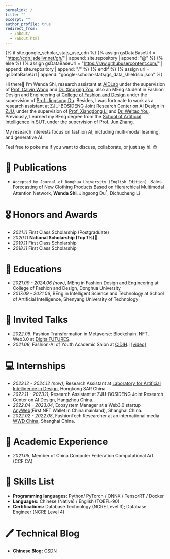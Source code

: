 ```yaml
---
permalink: /
title: ""
excerpt: ""
author_profile: true
redirect_from: 
  - /about/
  - /about.html
---
```


{% if site.google_scholar_stats_use_cdn %}
{% assign gsDataBaseUrl = "https://cdn.jsdelivr.net/gh/" | append: site.repository | append: "@" %}
{% else %}
{% assign gsDataBaseUrl = "https://raw.githubusercontent.com/" | append: site.repository | append: "/" %}
{% endif %}
{% assign url = gsDataBaseUrl | append: "google-scholar-stats/gs_data_shieldsio.json" %}

<span class='anchor' id='about-me'></span>

Hi there👋 I’m Wenda Shi, research assistant at [AiDLab](https://www.aidlab.hk/en/) under the supervision of [Prof. Calvin Wong](https://www.aidlab.hk/en/people-detail/prof-calvin-wong) and [Dr. Xingxing Zou](https://scholar.google.com/citations?user=UhnQA3UAAAAJ&hl=zh-CN), also an MEng student in Fashion Design and Engineering at [College of Fashion and Design](https://english.dhu.edu.cn/FashionandDesign/list.htm) under the supervision of [Prof. Jingsong Du](https://fzys.dhu.edu.cn/2016/1226/c9846a173524/page.htm). Besides, I was fortunate to work as a research assistant at ZJU-BOSIDENG Joint Research Center on AI Design in [ZJU](https://www.zju.edu.cn/), under the supervision of [Prof. Xiangdong Li](http://zju-capg.org/prof_li.htm) and [Dr. Weitao You](http://www.idi.zju.edu.cn/en/member/2652.html). Previously, I earned my BEng degree from the [School of Artificial Intelligence](https://sai.sut.edu.cn/#) in [SUT](https://english.sut.edu.cn/), under the supervision of [Prof. Jun Zhang](https://sai.sut.edu.cn/info/1061/1675.htm).

My research interests focus on fashion AI, including multi-modal learning, and generative AI. 

Feel free to poke me if you want to discuss, collaborate, or just say hi. 😊

# 📝 Publications 

- `Accepted by Journal of Donghua University (English Edition) ` Sales Forecasting of New Clothing Products Based on Hierarchical Multimodal Attention Network, **Wenda Shi**, Jingsong Du<sup>*</sup>, [Dichucheng Li](https://lidcc.github.io/)


# 🎖 Honors and Awards
- *2021.11* First Class Scholarship (Postgraduate)
- *2020.11* **National Scholarship (Top 1%)🥇**
- *2019.11* First Class Scholarship
- *2018.11* First Class Scholarship 

# 📖 Educations
- *2021.09 - 2024.06 (now)*, MEng in Fashion Design and Engineering at College of Fashion and Design, Donghua University
- *2017.09 - 2021.06*, BEng in Intelligent Science and Technology at School of Artificial Intelligence, Shenyang University of Technology

# 💬 Invited Talks
- *2022.06*, Fashion Transformation in Metaverse: Blockchain, NFT, Web3.0 at [DigitalFUTURES](https://mp.weixin.qq.com/s/33BT_eEYA6yW73cOQr7DuA).
- *2021.09*, Fashion-AI of Youth Academic Salon at [CIDIH](https://www.cidih.tsinghua.edu.cn/).\| [\[video\]](https://www.bilibili.com/video/BV14P4y1Y7Ff/?spm_id_from=333.999.0.0&vd_source=32f6f61e74ca115cbaca6bd6bb144662)

# 💻 Internships
- *2023.12 - 2024.12 (now)*, Research Assistant at [Laboratory for Artificial Intelligence in Design](https://www.aidlab.hk/en/), Hongkong SAR China.
- *2022.11 - 2023.11*, Research Assistant at ZJU-BOSIDENG Joint Research Center on AI Design, Hangzhou China.
- *2022.04 - 2023.04*, Ecosystem Manager at a Web3.0 startup [AnyWeb](https://anyweb.cc/)(First NFT Wallet in China mainland), Shanghai China.
- *2022.02 - 2022.08*, FashionTech Researcher at an international media [WWD China](http://wwdgreaterchina.com/), Shanghai China.

# 🧐 Academic Experience
- *2021.05*, Member of China Computer Federation Computational Art (CCF CA)

# 💪 Skills List
- **Programming languages:** Python/ PyTorch / ONNX / TensorRT / Docker
- **Languages:** Chinese (Native) / English (TOEFL-90)
- **Certifications:** Database Technology (NCRE Level 3); Database Engineer (NCRE Level 4)

# 🖊️ Technical Blog
- **Chinese Blog:** [CSDN](https://blog.csdn.net/weixin_44212848?spm=1011.2124.3001.5343)
